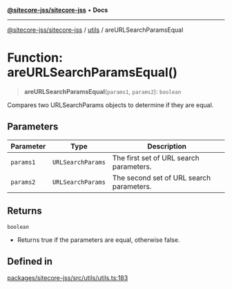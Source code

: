 [**@sitecore-jss/sitecore-jss**](../../README.md) • **Docs**

***

[@sitecore-jss/sitecore-jss](../../README.md) / [utils](../README.md) / areURLSearchParamsEqual

# Function: areURLSearchParamsEqual()

> **areURLSearchParamsEqual**(`params1`, `params2`): `boolean`

Compares two URLSearchParams objects to determine if they are equal.

## Parameters

| Parameter | Type | Description |
| ------ | ------ | ------ |
| `params1` | `URLSearchParams` | The first set of URL search parameters. |
| `params2` | `URLSearchParams` | The second set of URL search parameters. |

## Returns

`boolean`

- Returns true if the parameters are equal, otherwise false.

## Defined in

[packages/sitecore-jss/src/utils/utils.ts:183](https://github.com/Sitecore/jss/blob/985b48123d22355eab461b2ffafe781c2cbca1ac/packages/sitecore-jss/src/utils/utils.ts#L183)
